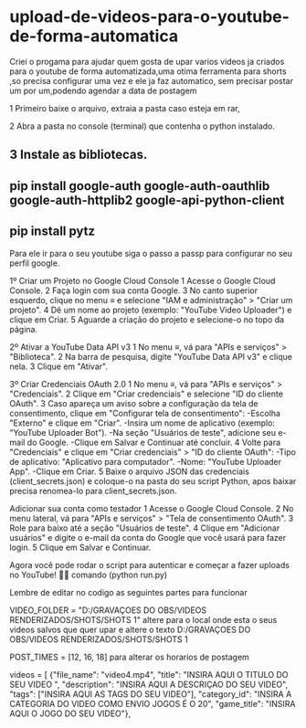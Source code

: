 # upload-de-videos-para-o-youtube-de-forma-automatica
Criei o progama para ajudar quem gosta de upar varios videos ja criados para o youtube de forma automatizada,uma otima ferramenta para shorts ,so precisa configurar uma vez e ele ja faz automatico, sem precisar postar um por um,podendo agendar a data de postagem

1 Primeiro baixe o arquivo, extraia a pasta caso esteja em rar,

2 Abra a pasta no console (terminal) que contenha o python instalado.

3 Instale as bibliotecas.
------------------------------------------------------------------------------------------
pip install google-auth google-auth-oauthlib google-auth-httplib2 google-api-python-client
------------------------------------------------------------------------------------------
 pip install pytz
------------------------------------------------------------------------------------------
Para ele ir para o seu youtube siga o passo a passp para configurar no seu perfil google.

1º Criar um Projeto no Google Cloud Console
1 Acesse o Google Cloud Console.
2 Faça login com sua conta Google.
3 No canto superior esquerdo, clique no menu ≡ e selecione "IAM e administração" > "Criar um projeto".
4 Dê um nome ao projeto (exemplo: "YouTube Video Uploader") e clique em Criar.
5 Aguarde a criação do projeto e selecione-o no topo da página.

2º Ativar a YouTube Data API v3
1 No menu ≡, vá para "APIs e serviços" > "Biblioteca".
2 Na barra de pesquisa, digite "YouTube Data API v3" e clique nela.
3 Clique em "Ativar".

3º Criar Credenciais OAuth 2.0
1 No menu ≡, vá para "APIs e serviços" > "Credenciais".
2 Clique em "Criar credenciais" e selecione "ID do cliente OAuth".
3 Caso apareça um aviso sobre a configuração da tela de consentimento, clique em "Configurar tela de consentimento":
-Escolha "Externo" e clique em "Criar".
-Insira um nome de aplicativo (exemplo: "YouTube Uploader Bot").
-Na seção "Usuários de teste", adicione seu e-mail do Google.
-Clique em Salvar e Continuar até concluir.
4 Volte para "Credenciais" e clique em "Criar credenciais" > "ID do cliente OAuth":
-Tipo de aplicativo: "Aplicativo para computador".
-Nome: "YouTube Uploader App".
-Clique em Criar.
5 Baixe o arquivo JSON das credenciais (client_secrets.json) e coloque-o na pasta do seu script Python, apos baixar precisa renomea-lo para client_secrets.json.


Adicionar sua conta como testador
1 Acesse o Google Cloud Console.
2 No menu lateral, vá para "APIs e serviços" > "Tela de consentimento OAuth".
3 Role para baixo até a seção "Usuários de teste".
4 Clique em "Adicionar usuários" e digite o e-mail da conta do Google que você usará para fazer login.
5 Clique em Salvar e Continuar.

Agora você pode rodar o script para autenticar e começar a fazer uploads no YouTube! 🎥🚀 comando (python run.py)

Lembre de editar no codigo as seguintes partes para funcionar

VIDEO_FOLDER = "D:/GRAVAÇOES DO OBS/VIDEOS RENDERIZADOS/SHOTS/SHOTS 1" altere para o local onde esta o seus videos salvos que quer upar e altere o texto D:/GRAVAÇOES DO OBS/VIDEOS RENDERIZADOS/SHOTS/SHOTS 1

POST_TIMES = [12, 16, 18] para alterar os horarios de postagem 

videos = [
    {"file_name": "video4.mp4", "title": "INSIRA AQUI O TITULO DO SEU VIDEO ", "description": "INSIRA AQUI A DESCRIÇAO DO SEU VIDEO", "tags": ["INSIRA AQUI AS TAGS DO SEU VIDEO"], "category_id": "INSIRA A CATEGORIA DO VIDEO COMO ENVIO JOGOS É O 20", "game_title": "INSIRA AQUI O JOGO DO SEU VIDEO"},

